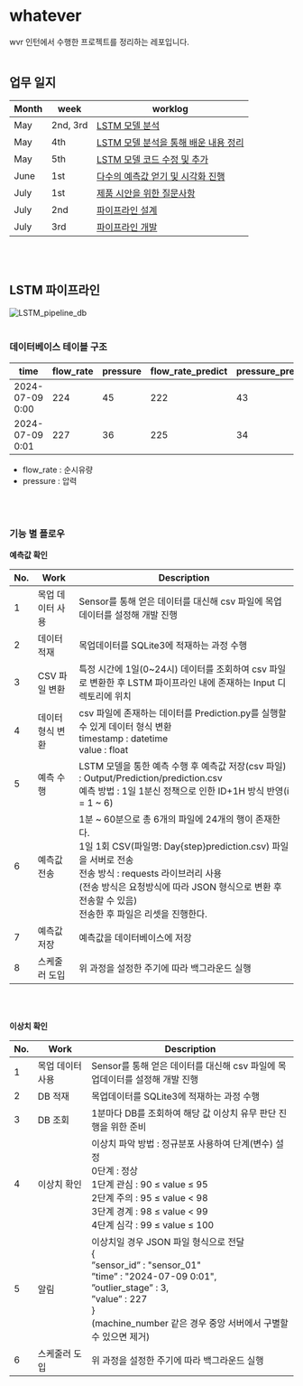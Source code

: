 # whatever
wvr 인턴에서 수행한 프로젝트를 정리하는 레포입니다. <br/></br>

## 업무 일지

|Month|week|worklog|
|------|---|---|
|May|2nd, 3rd|[LSTM 모델 분석](https://github.com/Kyeong6/whatever/blob/main/worklog/01_may/week2%2C3.md)|
|May|4th|[LSTM 모델 분석을 통해 배운 내용 정리](https://github.com/Kyeong6/whatever/blob/main/worklog/01_may/week4.md)|
|May|5th|[LSTM 모델 코드 수정 및 추가](https://github.com/Kyeong6/whatever/blob/main/worklog/01_may/week5.md)|
|June|1st|[다수의 예측값 얻기 및 시각화 진행](https://github.com/Kyeong6/whatever/blob/main/worklog/02_june/week1.md)|
|July|1st|[제품 시안을 위한 질문사항](https://github.com/Kyeong6/whatever/blob/main/worklog/03_july/week1.md)|
|July|2nd|[파이프라인 설계](https://github.com/Kyeong6/whatever/blob/main/worklog/03_july/week2.md)|
|July|3rd|[파이프라인 개발](https://github.com/Kyeong6/whatever/blob/main/worklog/03_july/week3.md)|

<br/></br>


## LSTM 파이프라인


![LSTM_pipeline_db](https://github.com/Kyeong6/whatever/assets/100195725/4e680ad7-d452-43a7-b1be-a21ddbf6ed7c)
</br></br>
### **데이터베이스 테이블 구조**

| time | flow_rate  | pressure | flow_rate_predict | pressure_predict |
| --- | --- | --- | --- | --- |
| 2024-07-09 0:00 | 224 | 45 | 222 | 43 |
| 2024-07-09 0:01 | 227 | 36 | 225 | 34 |
- flow_rate : 순시유량
- pressure : 압력

</br></br>
### **기능 별 플로우**

**예측값 확인**

| No. | Work | Description |
| --- | --- | --- |
| 1 | 목업 데이터 사용 | Sensor를 통해 얻은 데이터를 대신해 csv 파일에 목업데이터를 설정해 개발 진행 |
| 2 | 데이터 적재 | 목업데이터를 SQLite3에 적재하는 과정 수행 |
| 3 | CSV 파일 변환 | 특정 시간에 1일(0~24시) 데이터를 조회하여 csv 파일로 변환한 후 LSTM 파이프라인 내에 존재하는 Input 디렉토리에 위치 |
| 4 | 데이터 형식 변환 | csv 파일에 존재하는 데이터를 Prediction.py를 실행할 수 있게 데이터 형식 변환<br>timestamp : datetime<br>value : float |
| 5 | 예측 수행 | LSTM 모델을 통한 예측 수행 후 예측값 저장(csv 파일) : Output/Prediction/prediction.csv<br>예측 방법 : 1일 1분신 정책으로 인한 ID+1H 방식 반영(i = 1 ~ 6) |
| 6 | 예측값 전송 | 1분 ~ 60분으로 총 6개의 파일에 24개의 행이 존재한다.<br>1일 1회 CSV(파일명: Day{step}prediction.csv) 파일을 서버로 전송<br>전송 방식 : requests 라이브러리 사용<br>(전송 방식은 요청방식에 따라 JSON 형식으로 변환 후 전송할 수 있음)<br>전송한 후 파일은 리셋을 진행한다. |
| 7 | 예측값 저장 | 예측값을 데이터베이스에 저장 |
| 8 | 스케줄러 도입 | 위 과정을 설정한 주기에 따라 백그라운드 실행 |

</br></br>

**이상치 확인**

| No. | Work | Description |
| --- | --- | --- |
| 1 | 목업 데이터 사용 | Sensor를 통해 얻은 데이터를 대신해 csv 파일에 목업데이터를 설정해 개발 진행 |
| 2 | DB 적재 | 목업데이터를 SQLite3에 적재하는 과정 수행 |
| 3 | DB 조회 | 1분마다 DB를 조회하여 해당 값 이상치 유무 판단 진행을 위한 준비 |
| 4 | 이상치 확인 | 이상치 파악 방법 : 정규분포 사용하여 단계(변수) 설정<br>0단계 : 정상<br>1단계 관심 : 90 ≤ value ≤ 95<br>2단계 주의 : 95 ≤ value < 98<br>3단계 경계 : 98 ≤ value < 99<br>4단계 심각 : 99 ≤ value ≤ 100 |
| 5 | 알림 | 이상치일 경우 JSON 파일 형식으로 전달<br>{<br>”sensor_id” : "sensor_01"<br>”time” : "2024-07-09 0:01",<br>”outlier_stage” : 3,<br>”value” : 227<br>}<br>(machine_number 같은 경우 중앙 서버에서 구별할 수 있으면 제거) |
| 6 | 스케줄러 도입 | 위 과정을 설정한 주기에 따라 백그라운드 실행 |
